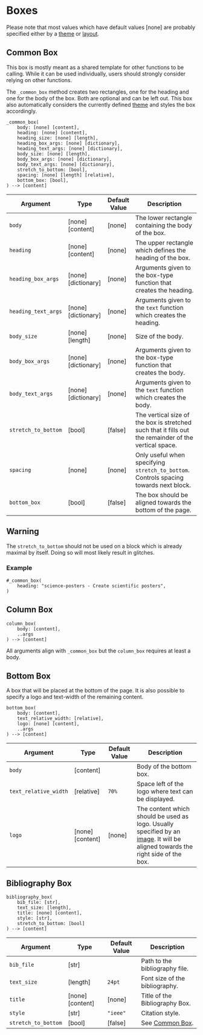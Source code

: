# Boxes
Please note that most values which have default values [none] are probably specified either by a [theme](/documentation/themes) or [layout](/documentation/layouts).
## Common Box
This box is mostly meant as a shared template for other functions to be calling.
While it can be used individually, users should strongly consider relying on other functions.

The `_common_box` method creates two rectangles, one for the heading and one for the body of the box.
Both are optional and can be left out.
This box also automatically considers the currently defined [theme](themes) and styles the box accordingly.
```typst
_common_box(
    body: [none] [content],
    heading: [none] [content],
    heading_size: [none] [length],
    heading_box_args: [none] [dictionary],
    heading_text_args: [none] [dictionary],
    body_size: [none] [length],
    body_box_args: [none] [dictionary],
    body_text_args: [none] [dictionary],
    stretch_to_bottom: [bool],
    spacing: [none] [length] [relative],
    bottom_box: [bool],
) --> [content]
```

| Argument | Type | Default Value | Description |
| --- | --- | --- | --- |
| `body` | [none] [content] | [none] | The lower rectangle containing the body of the box. |
| `heading` | [none] [content] | [none] | The upper rectangle which defines the heading of the box.
| `heading_box_args` | [none] [dictionary] | [none] | Arguments given to the box-type function that creates the heading. |
| `heading_text_args` | [none] [dictionary] | [none] | Arguments given to the `text` function which creates the heading. |
| `body_size` | [none] [length] | [none] | Size of the body. |
| `body_box_args` | [none] [dictionary] | [none] | Arguments given to the box-type function that creates the body. |
| `body_text_args` | [none] [dictionary] | [none] | Arguments given to the `text` function which creates the body. |
| `stretch_to_bottom` | [bool] | [false] | The vertical size of the box is stretched such that it fills out the remainder of the vertical space. |
| `spacing` | [none] | [none] | Only useful when specifying `stretch_to_bottom`. Controls spacing towards next block. |
| `bottom_box` | [bool] | [false] | The box should be aligned towards the bottom of the page. |

<div class="warning-block">
    <h2>Warning</h2>
    <p>The <code>stretch_to_bottom</code> should not be used on a block which is already maximal by itself.
    Doing so will most likely result in glitches.
    </p>
</div>

### Example
```typst
#_common_box(
    heading: "science-posters - Create scientific posters",
)
```

## Column Box
```typst
column_box(
	body: [content],
	..args
) --> [content]
```
All arguments align with `_common_box` but the `column_box` requires at least a body.

## Bottom Box
A box that will be placed at the bottom of the page.
It is also possible to specify a logo and text-width of the remaining content.
```typst
bottom_box(
    body: [content],
    text_relative_width: [relative],
    logo: [none] [content],
    ..args
) --> [content]
```
| Argument | Type | Default Value | Description |
| --- | --- | --- | --- |
| `body` | [content] | | Body of the bottom box. |
| `text_relative_width` | [relative] | `70%` | Space left of the logo where text can be displayed. |
| `logo` | [none] [content] | [none] | The content which should be used as logo. Usually specified by an [image](https://typst.app/docs/reference/visualize/image/). It will be aligned towards the right side of the box. |

## Bibliography Box
```typst
bibliography_box(
    bib_file: [str],
    text_size: [length],
    title: [none] [content],
    style: [str],
    stretch_to_bottom: [bool]
) --> [content]
```

| Argument | Type | Default Value | Description |
| --- | --- | --- | --- |
| `bib_file` | [str] | | Path to the bibliography file. |
| `text_size` | [length] | `24pt` | Font size of the bibliography. |
| `title` | [none] [content] | [none] | Title of the Bibliography Box. |
| `style` | [str] | `"ieee"` | Citation style. |
| `stretch_to_bottom` | [bool] | [false] | See [Common Box](#common-box). |
